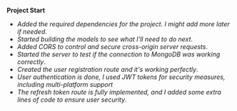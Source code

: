 **Project Start**

- *Added the required dependencies for the project. I might add more later if needed*.
- *Started building the models to see what I'll need to do next*.
- *Added CORS to control and secure cross-origin server requests*.
- *Started the server to test if the connection to MongoDB was working correctly*.
- *Created the user registration route and it's working perfectly*.
- *User authentication is done, I used JWT tokens for security measures, including multi-platform support*
- *The refresh token route is fully implemented, and I added some extra lines of code to ensure user security*.